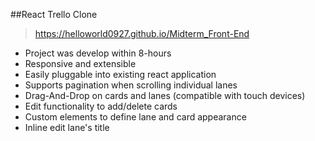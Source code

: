 ##React Trello Clone

> https://helloworld0927.github.io/Midterm_Front-End

- Project was develop within 8-hours
- Responsive and extensible
- Easily pluggable into existing react application
- Supports pagination when scrolling individual lanes
- Drag-And-Drop on cards and lanes (compatible with touch devices)
- Edit functionality to add/delete cards
- Custom elements to define lane and card appearance
- Inline edit lane's title
